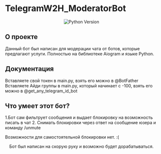 # TelegramW2H_ModeratorBot
<p align="center">
   <img src="https://img.shields.io/badge/Pythov-v3.10-blue" alt="Python Version">
</p>

## О проекте

Данный бот был написан для модерации чата от ботов, которые предлагают услуги. Полностью на библиотеке Aiogram и языке Python.

## Документация

Вставляете свой токен в main.py, взять его можно в @BotFather 
Вставляете Айди группы в main.py, который начинает с -100, взять его можно в @get_any_telegram_id_bot

## Что умеет этот бот?

1.Бот сам фильтрует сообщения и выдает блокировку на возможность писать в чат
2. Снимать блокировки через ответ на сообщение юзера и команду /unmute

Возможности для самостоятельной блокировки нет. :(

<p align='center'>Бот был написан на скорую руку и возможно будет дорабатываться.</p>
